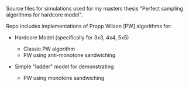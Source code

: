 Source files for simulations used for my masters thesis "Perfect sampling algorithms for hardcore model".

Repo includes implementations of Propp Wilson [PW] algorithms for:
- Hardcore Model (specifically for 3x3, 4x4, 5x5)
  - Classic PW algorithm
  - PW using anti-monotone sandwiching

- Simple "ladder" model for demonstrating
  - PW using monotone sandwiching

